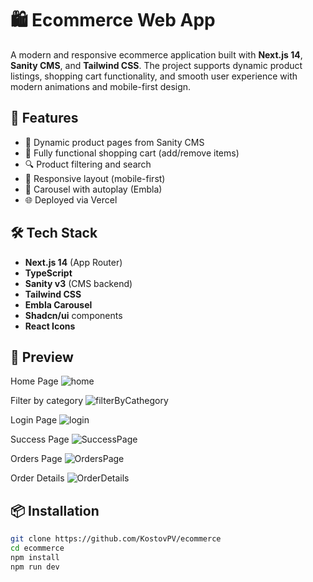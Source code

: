 # 🛍️ Ecommerce Web App

A modern and responsive ecommerce application built with **Next.js 14**, **Sanity CMS**, and **Tailwind CSS**. The project supports dynamic product listings, shopping cart functionality, and smooth user experience with modern animations and mobile-first design.

## 🚀 Features

- 🛒 Dynamic product pages from Sanity CMS
- 💼 Fully functional shopping cart (add/remove items)
- 🔍 Product filtering and search
- 📱 Responsive layout (mobile-first)
- 🔄 Carousel with autoplay (Embla)
- 🌐 Deployed via Vercel

## 🛠️ Tech Stack

- **Next.js 14** (App Router)
- **TypeScript**
- **Sanity v3** (CMS backend)
- **Tailwind CSS**
- **Embla Carousel**
- **Shadcn/ui** components
- **React Icons**

## 📸 Preview
Home Page
![home](https://github.com/user-attachments/assets/c002f011-5559-4d52-9f1d-c4d4fc676dba)

Filter by category
![filterByCathegory](https://github.com/user-attachments/assets/dff052d6-fcd9-4e6d-90f0-b3387828708e)

Login Page
![login](https://github.com/user-attachments/assets/28fb5947-9aa9-42be-85e7-5e3eb97de2ed)

Success Page
![SuccessPage](https://github.com/user-attachments/assets/cb07d061-de29-4133-a076-0275424a2ab4)

Orders Page
![OrdersPage](https://github.com/user-attachments/assets/3784ab85-e623-4129-806d-1930df3ba46d)

Order Details
![OrderDetails](https://github.com/user-attachments/assets/25703a49-ab3b-4c8a-b314-0f4fb6910d37)



## 📦 Installation

```bash
git clone https://github.com/KostovPV/ecommerce
cd ecommerce
npm install
npm run dev
